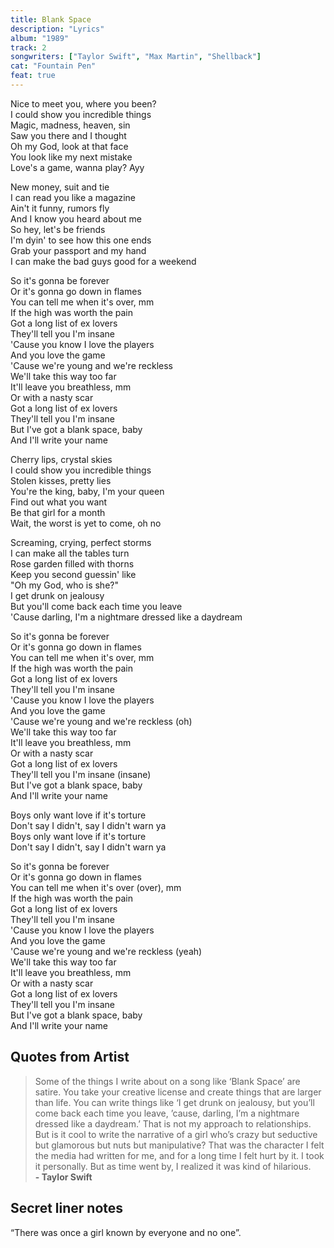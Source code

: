 ```yaml
---
title: Blank Space
description: "Lyrics"
album: "1989"
track: 2
songwriters: ["Taylor Swift", "Max Martin", "Shellback"]
cat: "Fountain Pen"
feat: true
---
```


<p className="verse-one">
Nice to meet you, where you been? <br />
I could show you incredible things <br />
Magic, madness, heaven, sin <br />
Saw you there and I thought <br />
Oh my God, look at that face <br />
You look like my next mistake <br />
Love's a game, wanna play? Ayy <br />
</p>
<p className="verse-two">
New money, suit and tie <br />
I can read you like a magazine <br />
Ain't it funny, rumors fly <br />
And I know you heard about me <br />
So hey, let's be friends <br />
I'm dyin' to see how this one ends <br />
Grab your passport and my hand <br />
I can make the bad guys good for a weekend <br />
</p>
<p className="chorus">
So it's gonna be forever <br />
Or it's gonna go down in flames <br />
You can tell me when it's over, mm <br />
If the high was worth the pain <br />
Got a long list of ex lovers <br />
They'll tell you I'm insane <br />
'Cause you know I love the players <br />
And you love the game <br />
'Cause we're young and we're reckless <br />
We'll take this way too far <br />
It'll leave you breathless, mm <br />
Or with a nasty scar <br />
Got a long list of ex lovers <br />
They'll tell you I'm insane <br />
But I've got a blank space, baby <br />
And I'll write your name <br />
</p>
<p className="verse-three">
Cherry lips, crystal skies <br />
I could show you incredible things <br />
Stolen kisses, pretty lies <br />
You're the king, baby, I'm your queen <br />
Find out what you want <br />
Be that girl for a month <br />
Wait, the worst is yet to come, oh no <br />
</p>
<p className="verse-four">
Screaming, crying, perfect storms <br />
I can make all the tables turn <br />
Rose garden filled with thorns <br />
Keep you second guessin' like <br />
"Oh my God, who is she?" <br />
I get drunk on jealousy <br />
But you'll come back each time you leave <br />
'Cause darling, I'm a nightmare dressed like a daydream <br />
</p>
<p className="chorus">
So it's gonna be forever <br />
Or it's gonna go down in flames <br />
You can tell me when it's over, mm <br />
If the high was worth the pain <br />
Got a long list of ex lovers <br />
They'll tell you I'm insane <br />
'Cause you know I love the players <br />
And you love the game <br />
'Cause we're young and we're reckless (oh) <br />
We'll take this way too far <br />
It'll leave you breathless, mm <br />
Or with a nasty scar <br />
Got a long list of ex lovers <br />
They'll tell you I'm insane (insane) <br />
But I've got a blank space, baby <br />
And I'll write your name <br />
</p>
<p className="bridge">
Boys only want love if it's torture <br />
Don't say I didn't, say I didn't warn ya <br />
Boys only want love if it's torture <br />
Don't say I didn't, say I didn't warn ya <br />
</p>
<p className="chorus">
So it's gonna be forever <br />
Or it's gonna go down in flames <br />
You can tell me when it's over (over), mm <br />
If the high was worth the pain <br />
Got a long list of ex lovers <br />
They'll tell you I'm insane <br />
'Cause you know I love the players <br />
And you love the game <br />
'Cause we're young and we're reckless (yeah) <br />
We'll take this way too far <br />
It'll leave you breathless, mm <br />
Or with a nasty scar <br />
Got a long list of ex lovers <br />
They'll tell you I'm insane <br />
But I've got a blank space, baby <br />
And I'll write your name <br />
</p>

## Quotes from Artist

<blockquote cite="https://www.gq.com/story/taylor-swift-gq-cover-story">
Some of the things I write about on a song like ‘Blank Space’ are satire. You take your creative license and create things that are larger than life. You can write things like ‘I get drunk on jealousy, but you’ll come back each time you leave, ’cause, darling, I’m a nightmare dressed like a daydream.’ That is not my approach to relationships. But is it cool to write the narrative of a girl who’s crazy but seductive but glamorous but nuts but manipulative? That was the character I felt the media had written for me, and for a long time I felt hurt by it. I took it personally. But as time went by, I realized it was kind of hilarious. 
<br />
<b>- Taylor Swift</b>
</blockquote>

## Secret liner notes

“There was once a girl known by everyone and no one”.
